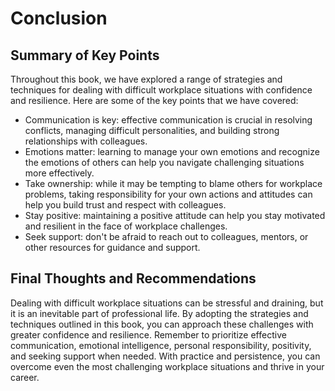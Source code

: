 # Conclusion

Summary of Key Points
---------------------

Throughout this book, we have explored a range of strategies and techniques for dealing with difficult workplace situations with confidence and resilience. Here are some of the key points that we have covered:

* Communication is key: effective communication is crucial in resolving conflicts, managing difficult personalities, and building strong relationships with colleagues.
* Emotions matter: learning to manage your own emotions and recognize the emotions of others can help you navigate challenging situations more effectively.
* Take ownership: while it may be tempting to blame others for workplace problems, taking responsibility for your own actions and attitudes can help you build trust and respect with colleagues.
* Stay positive: maintaining a positive attitude can help you stay motivated and resilient in the face of workplace challenges.
* Seek support: don't be afraid to reach out to colleagues, mentors, or other resources for guidance and support.

Final Thoughts and Recommendations
----------------------------------

Dealing with difficult workplace situations can be stressful and draining, but it is an inevitable part of professional life. By adopting the strategies and techniques outlined in this book, you can approach these challenges with greater confidence and resilience. Remember to prioritize effective communication, emotional intelligence, personal responsibility, positivity, and seeking support when needed. With practice and persistence, you can overcome even the most challenging workplace situations and thrive in your career.